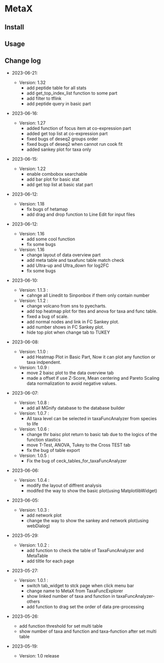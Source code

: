 # MetaX
## Install
## Usage
## Change log
- 2023-06-21:
    - Version: 1.32
        - add peptide table for all stats
        - add get_top_index_list function to some part
        - add filter to tflink
        - add peptide query in basic part
- 2023-06-16:
    - Version: 1.27
        - added function of focus item at co-expression part
        - added get top list at co-expression part
        - fixed bugs of deseq2 groups order
        - fixed bugs of deseq2 when cannot run cook fit
        - added sankey plot for taxa only
- 2023-06-15:
    - Version: 1.22
        - enable combobox searchable
        - add bar plot for basic stat
        - add get top list at basic stat part
- 2023-06-12:
    - Version: 1.18
        - fix bugs of hetamap
        - add drag and drop function to Line Edit for input files

- 2023-06-12:
    - Version: 1.16
        - add some cool function
        - fix some bugs
    - Version: 1.16
        - change layout of data overview part
        - add meta table and taxafunc table match check
        - add Ultra-up and Ultra_down for log2FC
        - fix some bugs 
- 2023-06-10:
    - Version: 1.1.3 :
        - cahnge all Linedit to Sinponbox if them only contain number
    - Version: 1.1.2 :
        - change volcano from sns to pyecharts.
        - add top heatmap plot for ttes and anova for taxa and func table.
        - fixed a bug of scale.
        - add normal nodes and link in FC Sankey plot.
        - add number shows in FC Sankey plot.
        - hide top plot when change tab to TUKEY

- 2023-06-08:
    - Version: 1.1.0 :
        - add Heatmap Plot in Basic Part, Now it can plot any function or taxa indpendent.
    - Version: 1.0.9 :
        - move 2 baisc plot to the data overview tab
        - made a offset if  use Z-Score, Mean centering and Pareto Scaling data normalization to avoid negative values.
- 2023-06-07:
    - Version: 1.0.8 :
        - add all MGnify database to the database builder
    - Version: 1.0.7 :
        - All taxa level can be selected in taxaFuncAnalyzer from species to life
    - Version: 1.0.6 :
        - change thr baisc plot return to basic tab due to the logics of the function stastics
        - move T-Test, ANOVA, Tukey to the Cross TEST tab
        - fix the bug of table export
    - Version: 1.0.5 :
        - Fix the bug of ceck_tables_for_taxaFuncAnalyzer
- 2023-06-06:
    - Version: 1.0.4 :
        - modify the layout of diffrent analysis
        - modifed the way to show the basic plot(using MatplotlibWidget)
- 2023-06-05:
    - Version: 1.0.3 :
        - add network plot
        - change the way to show the sankey and network plot(using webDialog)
- 2023-05-29:
    - Version: 1.0.2 : 
        - add function to check the table of TaxaFuncAnalyzer and MetaTable
        - add tiltle for each page
- 2023-05-27:
    - Version: 1.0.1 : 
        - switch tab_widget to stck page when click menu bar
        - change name to MetaX from TaxaFuncExplorer
        - show linked number of taxa and function in taxaFuncAnalyzer-others
        - add function to drag set the order of data pre-processing
- 2023-05-26: 
    - add function threshold for set multi table
    - show number of taxa and function and taxa-function after set multi table
- 2023-05-19:
    - Version: 1.0 release
